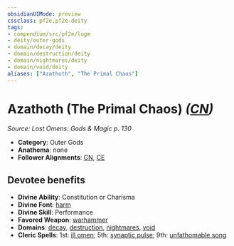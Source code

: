 ```yaml
---
obsidianUIMode: preview
cssclass: pf2e,pf2e-deity
tags:
- compendium/src/pf2e/logm
- deity/outer-gods
- domain/decay/deity
- domain/destruction/deity
- domain/nightmares/deity
- domain/void/deity
aliases: ["Azathoth", "The Primal Chaos"]
---
```

# Azathoth (The Primal Chaos) *([CN](/rules/traits/chaotic-neutral-b1.md))*  
*Source: Lost Omens: Gods & Magic p. 130*  

- **Category**: Outer Gods
- **Anathema**: none
- **Follower Alignments**: [CN](/rules/traits/chaotic-neutral-b1.md), [CE](/rules/traits/chaotic-evil-b1.md)

## Devotee benefits

- **Divine Ability**: Constitution or Charisma
- **Divine Font**: [harm](/compendium/spells/harm.md)
- **Divine Skill**: Performance
- **Favored Weapon**: [warhammer](/compendium/equipment/items/warhammer.md)
- **Domains**: [decay](/compendium/setting/domains.md#Decay), [destruction](/compendium/setting/domains.md#Destruction), [nightmares](/compendium/setting/domains.md#Nightmares), [void](/compendium/setting/domains.md#Void)
- **Cleric Spells**: 1st: [ill omen](/compendium/spells/ill-omen-logm.md); 5th: [synaptic pulse](/compendium/spells/synaptic-pulse.md); 9th: [unfathomable song](/compendium/spells/unfathomable-song.md)